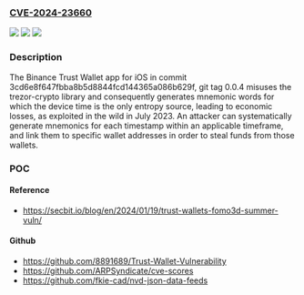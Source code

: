 ### [CVE-2024-23660](https://cve.mitre.org/cgi-bin/cvename.cgi?name=CVE-2024-23660)
![](https://img.shields.io/static/v1?label=Product&message=n%2Fa&color=blue)
![](https://img.shields.io/static/v1?label=Version&message=n%2Fa&color=blue)
![](https://img.shields.io/static/v1?label=Vulnerability&message=n%2Fa&color=brighgreen)

### Description

The Binance Trust Wallet app for iOS in commit 3cd6e8f647fbba8b5d8844fcd144365a086b629f, git tag 0.0.4 misuses the trezor-crypto library and consequently generates mnemonic words for which the device time is the only entropy source, leading to economic losses, as exploited in the wild in July 2023. An attacker can systematically generate mnemonics for each timestamp within an applicable timeframe, and link them to specific wallet addresses in order to steal funds from those wallets.

### POC

#### Reference
- https://secbit.io/blog/en/2024/01/19/trust-wallets-fomo3d-summer-vuln/

#### Github
- https://github.com/8891689/Trust-Wallet-Vulnerability
- https://github.com/ARPSyndicate/cve-scores
- https://github.com/fkie-cad/nvd-json-data-feeds

